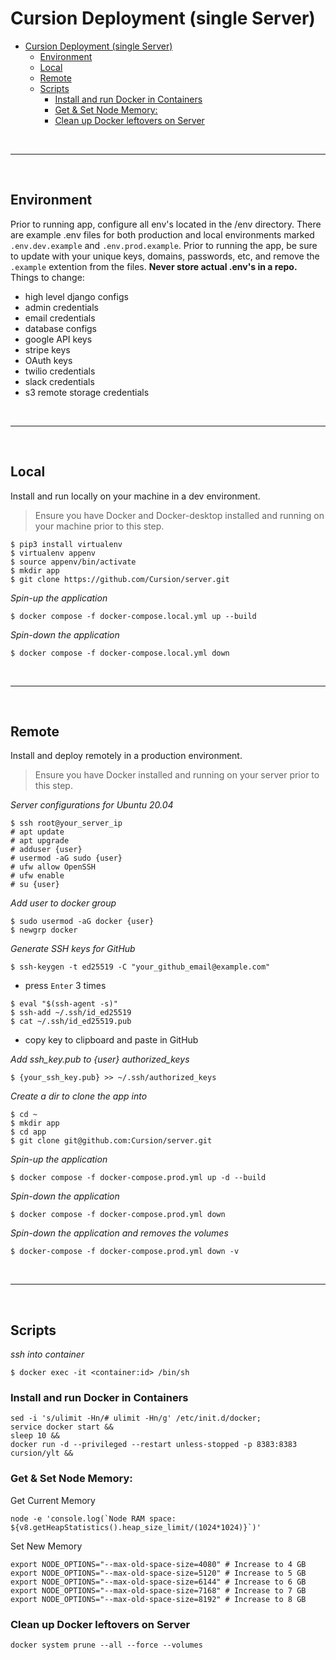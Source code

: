 # Cursion Deployment (single Server)

- [Cursion Deployment (single Server)](#cursion-deployment-single-server)
  - [Environment](#environment)
  - [Local](#local)
  - [Remote](#remote)
  - [Scripts](#scripts)
    - [Install and run Docker in Containers](#install-and-run-docker-in-containers)
    - [Get \& Set Node Memory:](#get--set-node-memory)
    - [Clean up Docker leftovers on Server](#clean-up-docker-leftovers-on-server)


&nbsp;
 
---
&nbsp;

## Environment

Prior to running app, configure all env's located in the /env directory. There are example .env files for both production and local environments marked `.env.dev.example` and `.env.prod.example`. Prior to running the app, be sure to update with your unique keys, domains, passwords, etc, and remove the `.example` extention from the files.  **Never store actual .env's in a repo.** Things to change:
- high level django configs
- admin credentials 
- email credentials
- database configs
- google API keys
- stripe keys
- OAuth keys
- twilio credentials
- slack credentials
- s3 remote storage credentials

&nbsp;
 
---
&nbsp;

## Local
Install and run locally on your machine in a dev environment.

> Ensure you have Docker and Docker-desktop installed and running on your machine prior to this step.

```shell
$ pip3 install virtualenv
$ virtualenv appenv
$ source appenv/bin/activate
$ mkdir app
$ git clone https://github.com/Cursion/server.git
```
*Spin-up the application*
```shell
$ docker compose -f docker-compose.local.yml up --build
```
*Spin-down the application*
```shell
$ docker compose -f docker-compose.local.yml down
```

&nbsp;
 
---
&nbsp;

## Remote
Install and deploy remotely in a production environment.

> Ensure you have Docker installed and running on your server prior to this step.

*Server configurations for Ubuntu 20.04*
``` shell
$ ssh root@your_server_ip
# apt update
# apt upgrade
# adduser {user}
# usermod -aG sudo {user}
# ufw allow OpenSSH
# ufw enable
# su {user}
```

*Add user to docker group*
```shell
$ sudo usermod -aG docker {user}
$ newgrp docker 
```

*Generate SSH keys for GitHub*
``` shell
$ ssh-keygen -t ed25519 -C "your_github_email@example.com"
```
- press `Enter` 3 times
```shell
$ eval "$(ssh-agent -s)"
$ ssh-add ~/.ssh/id_ed25519
$ cat ~/.ssh/id_ed25519.pub
```
- copy key to clipboard and paste in GitHub


*Add ssh_key.pub to {user} authorized_keys*
```shell
$ {your_ssh_key.pub} >> ~/.ssh/authorized_keys
```


*Create a dir to clone the app into*
``` shell
$ cd ~
$ mkdir app
$ cd app
$ git clone git@github.com:Cursion/server.git
```
*Spin-up the application*
```shell
$ docker compose -f docker-compose.prod.yml up -d --build
```
*Spin-down the application*
```shell
$ docker compose -f docker-compose.prod.yml down
```
*Spin-down the application and removes the volumes*
```shell
$ docker-compose -f docker-compose.prod.yml down -v
```



&nbsp;

---

&nbsp;

## Scripts

*ssh into container*
``` shell
$ docker exec -it <container:id> /bin/sh
```


### Install and run Docker in Containers
```shell
sed -i 's/ulimit -Hn/# ulimit -Hn/g' /etc/init.d/docker;
service docker start &&
sleep 10 &&
docker run -d --privileged --restart unless-stopped -p 8383:8383 cursion/ylt &&
```


### Get & Set Node Memory:
Get Current Memory
```shell
node -e 'console.log(`Node RAM space: ${v8.getHeapStatistics().heap_size_limit/(1024*1024)}`)'
```
Set New Memory
```shell
export NODE_OPTIONS="--max-old-space-size=4080" # Increase to 4 GB
export NODE_OPTIONS="--max-old-space-size=5120" # Increase to 5 GB
export NODE_OPTIONS="--max-old-space-size=6144" # Increase to 6 GB
export NODE_OPTIONS="--max-old-space-size=7168" # Increase to 7 GB
export NODE_OPTIONS="--max-old-space-size=8192" # Increase to 8 GB
```


### Clean up Docker leftovers on Server
```shell
docker system prune --all --force --volumes
```